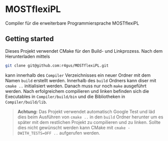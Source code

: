 # MOSTflexiPL
Compiler für die erweiterbare Programmiersprache MOSTflexiPL

## Getting started

Dieses Projekt verwendet CMake für den Build- und Linkprozess.
Nach dem Herunterladen mittels

```bash
git clone git@github.com:r4gus/MOSTflexiPL.git
```

kann innerhalb des `Compiler` Verzeichnisses ein neuer Ordner mit dem
Namen `build` erstellt werden. Innerhalb des `build` Ordners kann diser
mit `cmake ..` initialisiert werden. Danach muss nur noch `make` ausgeführt
werden. Nach erfolgreichem compilieren und linken befinden sich die Executables
in `Compiler/build/bin` und die Bibliotheken in `Compiler/build/lib`.

> **Achtung:** Das Projekt verwendet automatisch Google Test und läd dies
> beim Ausführen von `cmake ..` in den `build` Ordner herunter um es
> später mit dem restlichen Projekt zu compilieren und zu linken. Sollte
> dies nicht gewünscht werden kann CMake mit `cmake -DWITH_TESTS=OFF ..`
> aufgerufen werden.
